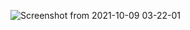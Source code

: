 ![Screenshot from 2021-10-09 03-22-01](https://user-images.githubusercontent.com/47869961/136654639-d7ed2ef5-dfb8-4237-8d60-f0ff5dee7b81.jpg)
